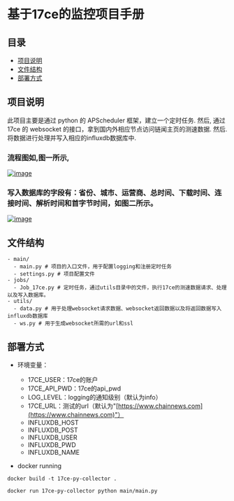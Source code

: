 # 基于17ce的监控项目手册

## 目录
- [项目说明](#项目说明)
- [文件结构](#文件结构)
- [部署方式](#部署方式)


## 项目说明

此项目主要是通过 python 的 APScheduler 框架，建立一个定时任务.
然后, 通过 17ce 的 websocket 的接口，拿到国内外相应节点访问链闻主页的测速数据.
然后. 将数据进行处理并写入相应的influxdb数据库中.


### 流程图如,图一所示,

[![image](https://user-images.githubusercontent.com/79570374/133237400-6e993a60-05fd-461e-8084-08cf714ae7bf.png)](https://user-images.githubusercontent.com/79570374/133237400-6e993a60-05fd-461e-8084-08cf714ae7bf.png)

### 写入数据库的字段有：省份、城市、运营商、总时间、下载时间、连接时间、解析时间和首字节时间，如图二所示。

[![image](https://user-images.githubusercontent.com/79570374/133237482-298a58b6-1607-41dd-b8bf-f5491550381f.png)](https://user-images.githubusercontent.com/79570374/133237482-298a58b6-1607-41dd-b8bf-f5491550381f.png)


## 文件结构

```shell
- main/
  - main.py # 项目的入口文件，用于配置logging和注册定时任务
  - settings.py # 项目配置文件
- jobs/
  - Job_17ce.py # 定时任务，通过utils目录中的文件，执行17ce的测速数据请求、处理以及写入数据库。
- utils/
  - data.py # 用于处理websocket请求数据、websocket返回数据以及将返回数据写入influxdb数据库
  - ws.py # 用于生成websocket所需的url和ssl
```


## 部署方式

* 环境变量：
  - 17CE_USER：17ce的账户
  - 17CE_API_PWD：17ce的api_pwd
  - LOG_LEVEL：logging的通知级别（默认为info）
  - 17CE_URL：测试的url（默认为"[https://www.chainnews.com](https://www.chainnews.com)"）
  - INFLUXDB_HOST
  - INFLUXDB_POST
  - INFLUXDB_USER
  - INFLUXDB_PWD
  - INFLUXDB_NAME


* docker running 

```
docker build -t 17ce-py-collector .

docker run 17ce-py-collector python main/main.py

```
